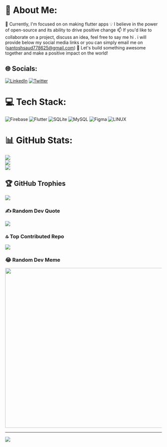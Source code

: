 # 💫 About Me:
🔭 Currently, I'm focused on on making flutter apps 
💡 I believe in the power of open-source and its ability to drive positive change
📫 If you'd like to collaborate on a project, discuss an idea, feel free to say  me hi .
i will provide below my social media links or you can simply email me on (santoshsaud778625@gmail.com)
🌟 Let's build something awesome together and make a positive impact on the world!


## 🌐 Socials:
[![LinkedIn](https://img.shields.io/badge/LinkedIn-%230077B5.svg?logo=linkedin&logoColor=white)](https://linkedin.com/in/s-santosh) [![Twitter](https://img.shields.io/badge/Twitter-%231DA1F2.svg?logo=Twitter&logoColor=white)](https://twitter.com/ssaud6889) 

# 💻 Tech Stack:
![Firebase](https://img.shields.io/badge/firebase-%23039BE5.svg?style=for-the-badge&logo=firebase)  ![Flutter](https://img.shields.io/badge/Flutter-%2302569B.svg?style=for-the-badge&logo=Flutter&logoColor=white) ![SQLite](https://img.shields.io/badge/sqlite-%2307405e.svg?style=for-the-badge&logo=sqlite&logoColor=white) ![MySQL](https://img.shields.io/badge/mysql-%2300f.svg?style=for-the-badge&logo=mysql&logoColor=white) 	![Figma](https://img.shields.io/badge/figma-%23F24E1E.svg?style=for-the-badge&logo=figma&logoColor=white) ![LINUX](https://img.shields.io/badge/Linux-FCC624?style=for-the-badge&logo=linux&logoColor=black) 
# 📊 GitHub Stats:
![](https://github-readme-stats.vercel.app/api?username=solome012&theme=dark&hide_border=false&include_all_commits=false&count_private=true)<br/>
![](https://github-readme-streak-stats.herokuapp.com/?user=solome012&theme=dark&hide_border=false)<br/>
![](https://github-readme-stats.vercel.app/api/top-langs/?username=solome012&theme=dark&hide_border=false&include_all_commits=false&count_private=true&layout=compact)

## 🏆 GitHub Trophies
![](https://github-profile-trophy.vercel.app/?username=solome012&theme=radical&no-frame=false&no-bg=true&margin-w=4)

### ✍️ Random Dev Quote
![](https://quotes-github-readme.vercel.app/api?type=horizontal&theme=radical)

### 🔝 Top Contributed Repo
![](https://github-contributor-stats.vercel.app/api?username=solome012&limit=5&theme=dark&combine_all_yearly_contributions=true)

### 😂 Random Dev Meme
<img src="https://rm.up.railway.app/" width="512px"/>

---
[![](https://visitcount.itsvg.in/api?id=solome012&icon=0&color=0)](https://visitcount.itsvg.in)

<!-- Proudly created with GPRM ( https://gprm.itsvg.in ) -->
